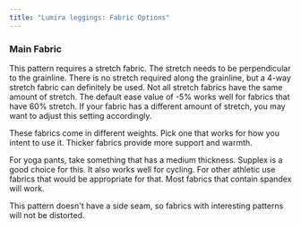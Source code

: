 ```yaml
---
title: "Lumira leggings: Fabric Options"
---
```


### Main Fabric

This pattern requires a stretch fabric. The stretch needs to be perpendicular to the grainline. There is no stretch required along 
the grainline, but a 4-way stretch fabric can definitely be used. Not all stretch fabrics have the same amount of stretch. The default
ease value of -5% works well for fabrics that have 60% stretch. If your fabric has a different amount of stretch, you may want to adjust this setting accordingly.

These fabrics come in different weights. Pick one that works for how you intent to use it. Thicker fabrics provide more support
and warmth.

For yoga pants, take something that has a medium thickness. Supplex is a good choice for this. It also works well for cycling. For
other athletic use fabrics that would be appropriate for that. Most fabrics that contain spandex will work.

<Note>

This pattern doesn't have a side seam, so fabrics with interesting patterns will not be distorted.

</Note>
